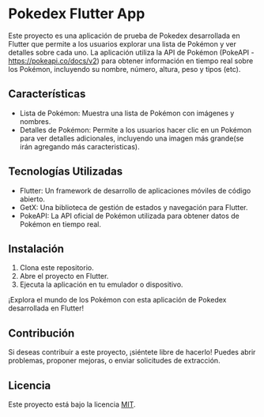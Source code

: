 # Pokedex Flutter App

Este proyecto es una aplicación de prueba de Pokedex desarrollada en Flutter que permite a los usuarios explorar una lista de Pokémon y ver detalles sobre cada uno. La aplicación utiliza la API de Pokémon (PokeAPI - https://pokeapi.co/docs/v2) para obtener información en tiempo real sobre los Pokémon, incluyendo su nombre, número, altura, peso y tipos (etc).

## Características

- Lista de Pokémon: Muestra una lista de Pokémon con imágenes y nombres.
- Detalles de Pokémon: Permite a los usuarios hacer clic en un Pokémon para ver detalles adicionales, incluyendo una imagen más grande(se irán agregando más caracteristicas).

## Tecnologías Utilizadas

- Flutter: Un framework de desarrollo de aplicaciones móviles de código abierto.
- GetX: Una biblioteca de gestión de estados y navegación para Flutter.
- PokeAPI: La API oficial de Pokémon utilizada para obtener datos de Pokémon en tiempo real.

## Instalación

1. Clona este repositorio.
2. Abre el proyecto en Flutter.
3. Ejecuta la aplicación en tu emulador o dispositivo.

¡Explora el mundo de los Pokémon con esta aplicación de Pokedex desarrollada en Flutter!

## Contribución

Si deseas contribuir a este proyecto, ¡siéntete libre de hacerlo! Puedes abrir problemas, proponer mejoras, o enviar solicitudes de extracción.

## Licencia

Este proyecto está bajo la licencia [MIT](LICENSE).
